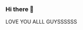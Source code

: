 ### Hi there 👋

<!--Saurabh Mishra (Xtylish Prince 
**Satya11Satya/Satya11Satya** is a ✨ _special_ ✨ repository because its `README.md` (this file) appears on your GitHub profile.

Here are some ideas to get you started:

- 🔭 I’m currently working on ...Termux 
- 🌱 I’m currently learning ...Cyber Knowledge
- 👯 I’m looking to collaborate on ...Google 
- 🤔 I’m looking for help with ...Password Attacks
- 💬 Ask me about ...My next project 
- 📫 How to reach me: ...8052244791
- 😄 Pronouns: ...SAURYA PANDIT 51
- ⚡ Fun fact: ...I LOVE MYSELF 😁😁😁
-->     LOVE YOU ALLL GUYSSSSSS 
